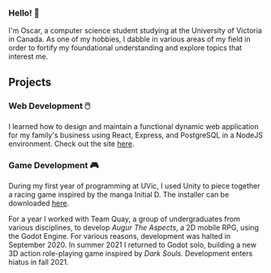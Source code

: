 ### Hello! 👋

<!--
**oscarsandford/oscarsandford** is a ✨ _special_ ✨ repository because its `README.md` (this file) appears on your GitHub profile.

Here are some ideas to get you started:

- 🔭 I’m currently working on ...
- 🌱 I’m currently learning ...
- 👯 I’m looking to collaborate on ...
- 🤔 I’m looking for help with ...
- 💬 Ask me about ...
- 📫 How to reach me: ...
- 😄 Pronouns: ...
- ⚡ Fun fact: ...
-->

I'm Oscar, a computer science student studying at the University of Victoria in Canada. As one of my hobbies, I dabble in various areas of my field in order to fortify my foundational understanding and explore topics that interest me.

## Projects

### Web Development 🖱️
I learned how to design and maintain a functional dynamic web application for my family's business using React, Express, and PostgreSQL in a NodeJS environment. Check out the site [here](https://www.skypilotent.ca/).

### Game Development 🎮
During my first year of programming at UVic, I used Unity to piece together a racing game inspired by the manga Initial D. The installer can be downloaded [here](https://www.dropbox.com/s/vpioitartag4zh0/Infinity%20Drift%20Alpha%20Setup.exe?dl=0). 

For a year I worked with Team Quay, a group of undergraduates from various disciplines, to develop *Augur The Aspects*, a 2D mobile RPG, using the Godot Engine. For various reasons, development was halted in September 2020. In summer 2021 I returned to Godot solo, building a new 3D action role-playing game inspired by *Dark Souls*. Development enters hiatus in fall 2021. 

